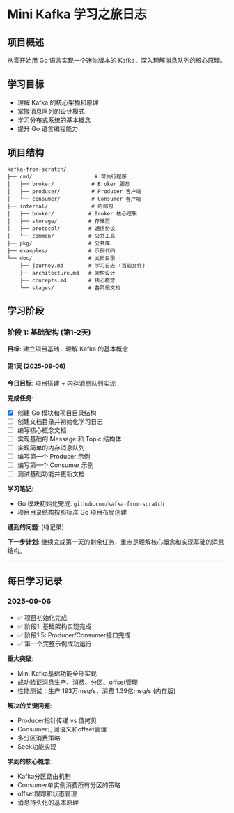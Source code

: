 # Mini Kafka 学习之旅日志

## 项目概述
从零开始用 Go 语言实现一个迷你版本的 Kafka，深入理解消息队列的核心原理。

## 学习目标
- 理解 Kafka 的核心架构和原理
- 掌握消息队列的设计模式
- 学习分布式系统的基本概念
- 提升 Go 语言编程能力

## 项目结构
```
kafka-from-scratch/
├── cmd/                    # 可执行程序
│   ├── broker/            # Broker 服务
│   ├── producer/          # Producer 客户端
│   └── consumer/          # Consumer 客户端
├── internal/              # 内部包
│   ├── broker/           # Broker 核心逻辑
│   ├── storage/          # 存储层
│   ├── protocol/         # 通信协议
│   └── common/           # 公共工具
├── pkg/                  # 公共库
├── examples/             # 示例代码
└── doc/                  # 文档目录
    ├── journey.md        # 学习日志 (当前文件)
    ├── architecture.md   # 架构设计
    ├── concepts.md       # 核心概念
    └── stages/           # 各阶段文档
```

## 学习阶段

### 阶段 1: 基础架构 (第1-2天) 
**目标**: 建立项目基础，理解 Kafka 的基本概念

#### 第1天 (2025-09-06)
**今日目标**: 项目搭建 + 内存消息队列实现

**完成任务**:
- [x] 创建 Go 模块和项目目录结构
- [ ] 创建文档目录并初始化学习日志
- [ ] 编写核心概念文档
- [ ] 实现基础的 Message 和 Topic 结构体
- [ ] 实现简单的内存消息队列
- [ ] 编写第一个 Producer 示例
- [ ] 编写第一个 Consumer 示例
- [ ] 测试基础功能并更新文档

**学习笔记**:
- Go 模块初始化完成: `github.com/kafka-from-scratch`
- 项目目录结构按照标准 Go 项目布局创建

**遇到的问题**:
(待记录)

**下一步计划**:
继续完成第一天的剩余任务，重点是理解核心概念和实现基础的消息结构。

---

## 每日学习记录

### 2025-09-06
- ✅ 项目初始化完成
- ✅ 阶段1: 基础架构实现完成
- ✅ 阶段1.5: Producer/Consumer接口完成
- ✅ 第一个完整示例成功运行

**重大突破**: 
- Mini Kafka基础功能全部实现
- 成功验证消息生产、消费、分区、offset管理
- 性能测试：生产 193万msg/s，消费 1.39亿msg/s (内存版)

**解决的关键问题**:
- Producer指针传递 vs 值拷贝
- Consumer订阅语义和offset管理
- 多分区消费策略
- Seek功能实现

**学到的核心概念**:
- Kafka分区路由机制
- Consumer单实例消费所有分区的策略
- offset跟踪和状态管理
- 消息持久化的基本原理